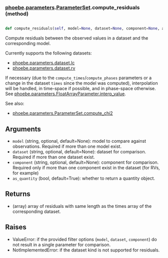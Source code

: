 ### [phoebe](phoebe.md).[parameters](phoebe.parameters.md).[ParameterSet](phoebe.parameters.ParameterSet.md).compute_residuals (method)


```py

def compute_residuals(self, model=None, dataset=None, component=None, as_quantity=True)

```



Compute residuals between the observed values in a dataset and the
corresponding model.

Currently supports the following datasets:
* [phoebe.parameters.dataset.lc](phoebe.parameters.dataset.lc.md)
* [phoebe.parameters.dataset.rv](phoebe.parameters.dataset.rv.md)

If necessary (due to the `compute_times`/`compute_phases` parameters
or a change in the dataset `times` since the model was computed),
interpolation will be handled, in time-space if possible, and in
phase-space otherwise. See
[phoebe.parameters.FloatArrayParameter.interp_value](phoebe.parameters.FloatArrayParameter.interp_value.md).

See also:
* [phoebe.parameters.ParameterSet.compute_chi2](phoebe.parameters.ParameterSet.compute_chi2.md)

Arguments
-----------
* `model` (string, optional, default=None): model to compare against
    observations.  Required if more than one model exist.
* `dataset` (string, optional, default=None): dataset for comparison.
    Required if more than one dataset exist.
* `component` (string, optional, default=None): component for comparison.
    Required only if more than one component exist in the dataset (for
    RVs, for example)
* `as_quantity` (bool, default=True): whether to return a quantity object.

Returns
-----------
* (array) array of residuals with same length as the times array of the
    corresponding dataset.

Raises
----------
* ValueError: if the provided filter options (`model`, `dataset`,
    `component`) do not result in a single parameter for comparison.
* NotImplementedError: if the dataset kind is not supported for residuals.

